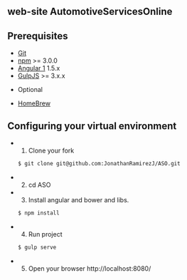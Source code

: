 ## web-site AutomotiveServicesOnline

## Prerequisites
+ [Git](http://git-scm.com/)
+ [npm](https://www.npmjs.com/) >= 3.0.0
+ [Angular 1](https://angularjs.org/) 1.5.x
+ [GulpJS](http://gulpjs.com/) >= 3.x.x

- Optional

+ [HomeBrew](http://brew.sh/)

## Configuring your virtual environment
+ 1. Clone your fork
  ```bash
  $ git clone git@github.com:JonathanRamirezJ/ASO.git
  ```
+ 2. cd ASO

+ 3. Install angular and bower and libs.
  ```bash
  $ npm install
  ```
+ 4. Run project
  ```bash
  $ gulp serve
  ```
+ 5. Open your browser http://localhost:8080/
